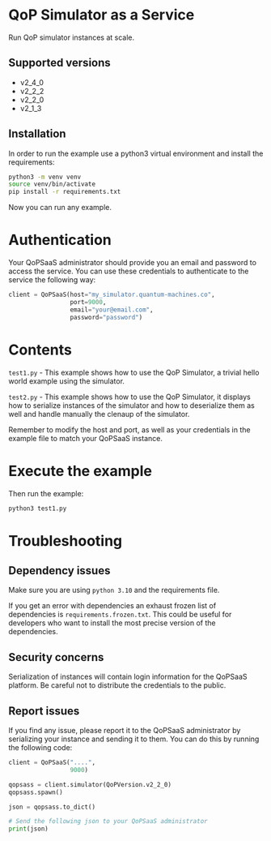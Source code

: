 # QoP Simulator as a Service

Run QoP simulator instances at scale.

## Supported versions
 * v2_4_0
 * v2_2_2
 * v2_2_0
 * v2_1_3

## Installation

In order to run the example use a python3 virtual environment and install the requirements:

```bash
python3 -m venv venv
source venv/bin/activate
pip install -r requirements.txt
```

Now you can run any example.

# Authentication

Your QoPSaaS administrator should provide you an email and password to access the service. You can use these credentials to authenticate to the service the following way:

```python
client = QoPSaaS(host="my_simulator.quantum-machines.co",
                 port=9000,
                 email="your@email.com",
                 password="password")
```

# Contents

`test1.py` - This example shows how to use the QoP Simulator, a trivial hello world example using the simulator.

`test2.py` - This example shows how to use the QoP Simulator, it displays how to serialize instances of the simulator and how to deserialize them as well and handle manually the clenaup of the simulator.

Remember to modify the host and port, as well as your credentials in the example file to match your QoPSaaS instance.

# Execute the example

Then run the example:

```bash
python3 test1.py
```

# Troubleshooting

## Dependency issues

Make sure you are using `python 3.10` and the requirements file.

If you get an error with dependencies an exhaust frozen list of dependencies is `requirements.frozen.txt`. This could be useful
for developers who want to install the most precise version of the dependencies.

## Security concerns

Serialization of instances will contain login information for the QoPSaaS platform. Be careful not to distribute
the credentials to the public.

## Report issues

If you find any issue, please report it to the QoPSaaS administrator by serializing your instance and sending it to them. You can do this by running the following code:

```python
client = QoPSaaS("....",
                 9000)

qopsass = client.simulator(QoPVersion.v2_2_0)
qopsass.spawn()

json = qopsass.to_dict()

# Send the following json to your QoPSaaS administrator
print(json)
```
